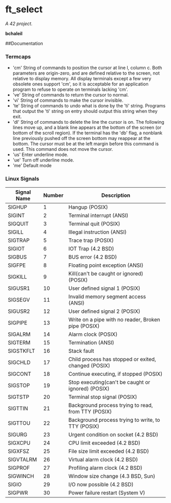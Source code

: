 # ft_select

_A 42 project._

**bchaleil**

##Documentation
### Termcaps
+ 'cm' String of commands to position the cursor at line l, column c. Both parameters are origin-zero, and are defined relative to the screen, not relative to display memory. All display terminals except a few very obsolete ones support 'cm', so it is acceptable for an application program to refuse to operate on terminals lacking 'cm'.
+ 've' String of commands to return the cursor to normal.
+ 'vi' String of commands to make the cursor invisible.
+ 'te' String of commands to undo what is done by the 'ti' string. Programs that output the 'ti' string on entry should output this string when they exit.
+ 'dl' String of commands to delete the line the cursor is on. The following lines move up, and a blank line appears at the bottom of the screen (or bottom of the scroll region). If the terminal has the 'db' flag, a nonblank line previously pushed off the screen bottom may reappear at the bottom. The cursor must be at the left margin before this command is used. This command does not move the cursor.
+ 'us' Enter underline mode.
+ 'ue' Turn off underline mode.
+ 'me' Default mode


### Linux Signals
Signal Name | Number | Description
--- | --- | ---
SIGHUP | 1 | Hangup (POSIX)
SIGINT | 2 | Terminal interrupt (ANSI)
SIGQUIT | 3 | Terminal quit (POSIX)
SIGILL | 4 | Illegal instruction (ANSI)
SIGTRAP | 5 | Trace trap (POSIX)
SIGIOT | 6 | IOT Trap (4.2 BSD)
SIGBUS | 7 | BUS error (4.2 BSD)
SIGFPE | 8 | Floating point exception (ANSI)
SIGKILL | 9 | Kill(can't be caught or ignored) (POSIX)
SIGUSR1 | 10 | User defined signal 1 (POSIX)
SIGSEGV | 11 |Invalid memory segment access (ANSI)
SIGUSR2 | 12 | User defined signal 2 (POSIX)
SIGPIPE | 13 | Write on a pipe with no reader, Broken pipe (POSIX)
SIGALRM | 14 | Alarm clock (POSIX)
SIGTERM | 15 | Termination (ANSI)
SIGSTKFLT | 16 | Stack fault
SIGCHLD | 17 | Child process has stopped or exited, changed (POSIX)
SIGCONT | 18 | Continue executing, if stopped (POSIX)
SIGSTOP | 19 | Stop executing(can't be caught or ignored) (POSIX)
SIGTSTP | 20 | Terminal stop signal (POSIX)
SIGTTIN | 21 | Background process trying to read, from TTY (POSIX)
SIGTTOU | 22 | Background process trying to write, to TTY (POSIX)
SIGURG | 23 | Urgent condition on socket (4.2 BSD)
SIGXCPU | 24 | CPU limit exceeded (4.2 BSD)
SIGXFSZ | 25 | File size limit exceeded (4.2 BSD)
SIGVTALRM | 26 | Virtual alarm clock (4.2 BSD)
SIGPROF | 27 | Profiling alarm clock (4.2 BSD)
SIGWINCH | 28 | Window size change (4.3 BSD, Sun)
SIGIO | 29 | I/O now possible (4.2 BSD)
SIGPWR | 30 | Power failure restart (System V)
